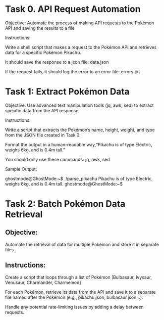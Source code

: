 # Task 0. API Request Automation
Objective: Automate the process of making API requests to the Pokémon API and saving the results to a file

Instructions:

Write a shell script that makes a request to the Pokémon API and retrieves data for a specific Pokémon Pikachu.

It should save the response to a json file: data.json

If the request fails, it should log the error to an error file: errors.txt

# Task 1: Extract Pokémon Data
Objective: Use advanced text manipulation tools (jq, awk, sed) to extract specific data from the API response.

Instructions:

Write a script that extracts the Pokémon’s name, height, weight, and type from the JSON file created in Task 0.

Format the output in a human-readable way,“Pikachu is of type Electric, weighs 6kg, and is 0.4m tall.”

You should only use these commands: jq, awk, sed

Sample Output:

ghostmode@GhostMode:~$ ./parse_pikachu
Pikachu is of type Electric, weighs 6kg, and is 0.4m tall.
ghostmode@GhostMode:~$

# Task 2: Batch Pokémon Data Retrieval
## Objective: 
Automate the retrieval of data for multiple Pokémon and store it in separate files.

## Instructions:

Create a script that loops through a list of Pokémon [Bulbasaur, Ivysaur, Venusaur, Charmander, Charmeleon]

For each Pokémon, retrieve its data from the API and save it to a separate file named after the Pokémon (e.g., pikachu.json, bulbasaur.json…).

Handle any potential rate-limiting issues by adding a delay between requests.

